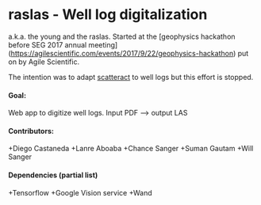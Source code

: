 # raslas - Well log digitalization
a.k.a. the young and the raslas. Started at the [geophysics hackathon before SEG 2017 annual meeting] (https://agilescientific.com/events/2017/9/22/geophysics-hackathon)
put on by Agile Scientific.

The intention was to adapt [scatteract](https://github.com/bloomberg/scatteract) to well logs but this effort is stopped.

#### Goal:
Web app to digitize well logs.
Input PDF --> output LAS

#### Contributors:
+Diego Castaneda
+Lanre Aboaba
+Chance Sanger
+Suman Gautam
+Will Sanger

#### Dependencies (partial list)
+Tensorflow
+Google Vision service
+Wand
